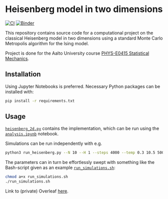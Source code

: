 # Heisenberg model in two dimensions

[![CI](https://img.shields.io/github/workflow/status/nikosavola/HeisenbergMetropolis-StatMech/CI)](https://github.com/nikosavola/HeisenbergMetropolis-StatMech/actions/workflows/ci.yaml)
[![Binder](https://mybinder.org/badge_logo.svg)](https://mybinder.org/v2/gh/nikosavola/HeisenbergMetropolis-StatMech/HEAD?labpath=analysis.ipynb)


This repository contains source code for a computational project on the classical Heisenberg model in two dimensions using a standard Monte Carlo Metropolis algorithm for the Ising model.

Project is done for the Aalto University course [PHYS-E0415 Statistical Mechanics](https://courses.aalto.fi/courses/s/course/a053X000012QxjCQAS/statistical-mechanics-d?language=en_US).

## Installation

Using Jupyter Notebooks is preferred. Necessary Python packages can be installed with:
```bash
pip install -r requirements.txt
```

## Usage

[`heisenberg_2d.py`](heisenberg_2d.py) contains the implementation, which can be run using the [`analysis.ipynb`](analysis.ipynb) notebook.

Simulations can be run independently with e.g.
```bash
python3 run_heisenberg.py --N 10 --H 1 --steps 4000 --temp 0.3 10.5 500
```
The parameters can in turn be effortlessly swept with something like the Bash-script given as an example [`run_simulations.sh`](run_simulations.sh):
```bash
chmod a+x run_simulations.sh
./run_simulations.sh
```

Link to (private) Overleaf [here](https://www.overleaf.com/project/6176a385e66750335f81c27d).
